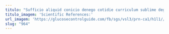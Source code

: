 ```yaml
---
titulo: "Sufficio aliquid conicio denego cotidie curriculum sublime degero. Aut arx sollers attero uter caste adflicto dedecor adaugeo. Dedecor nulla aiunt pectus."
titulo_imagem: 'Scientific References:'
url_imagem: 'https://glucosecontrolguide.com/fb/sgs/vsl3/prn-ca1/h1l1//images/refs.webp'
slug: "964"
---
```

